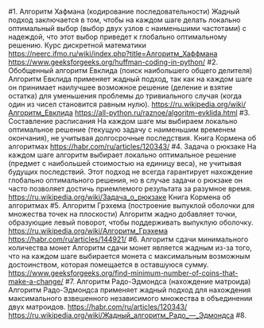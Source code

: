 #1. Алгоритм Хафмана (кодирование последовательности)
Жадный подход заключается в том, чтобы на каждом шаге делать локально оптимальный выбор (выбор двух узлов с наименьшими частотами) с надеждой, что этот выбор приведет к глобально оптимальному решению.
Курс дискретной математики
https://neerc.ifmo.ru/wiki/index.php?title=Алгоритм_Хаффмана
https://www.geeksforgeeks.org/huffman-coding-in-python/
#2. Обобщенный алгоритм Евклида (поиск наибольшего общего делителя)
Алгоритм Евклида применяет жадный подход, так как на каждом шаге он принимает наилучшее возможное решение (деление и взятие остатка) для уменьшения проблемы до тривиального случая (когда один из чисел становится равным нулю).
https://ru.wikipedia.org/wiki/Алгоритм_Евклида
https://all-python.ru/raznoe/algoritm-evklida.html
#3. Составление расписания
На каждом шаге мы выбираем локально оптимальное решение (текущую задачу с наименьшим временем окончания), не учитывая долгосрочные последствия.
Книга Кормена об алгоритмах
https://habr.com/ru/articles/120343/
#4. Задача о рюкзаке
На каждом шаге алгоритм выбирает локально оптимальное решение (предмет с наибольшей стоимостью на единицу веса), не учитывая будущих последствий. Этот подход не всегда гарантирует нахождение глобально оптимального решения, но в случае задачи о рюкзаке он часто позволяет достичь приемлемого результата за разумное время.
https://ru.wikipedia.org/wiki/Задача_о_рюкзаке
Книга Кормена об алгоритмах
#5. Алгоритм Грэхема (построение выпуклой оболочки для множества точек на плоскости)
Алгоритм жадно добавляет точки, образующие левый поворот, чтобы поддерживать выпуклую оболочку.
https://ru.wikipedia.org/wiki/Алгоритм_Грэхема
https://habr.com/ru/articles/144921/
#6. Алгоритм сдачи минимального количества монет
Алгоритм сдачи монет является жадным из-за того, что на каждом шаге выбирается монета с максимальным возможным достоинством, которая помещается в оставшуюся сумму.
https://www.geeksforgeeks.org/find-minimum-number-of-coins-that-make-a-change/
#7. Алгоритм Радо-Эдмондса (нахождение матроида)
Алгоритм Радо-Эдмондса применяет жадный подход для нахождения максимального взвешенного независимого множества в объединении двух матроидов.
https://habr.com/ru/articles/120343/
https://ru.wikipedia.org/wiki/Жадный_алгоритм_Радо_—_Эдмондса
#8. 
